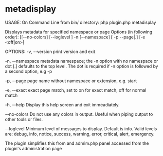 # metadisplay

USAGE:
 On Command Line from bin/ directory:
           php plugin.php metadisplay <OPTIONS>

   Displays metadata for specified namespace or page
   Options (in following order):
   [[--no-colors]  [--loglevel ]  -n  [--namespace] [ -p --page|.] [-e <off|on>]


OPTIONS:
   -v, --version                     print version and exit

   -n, --namespace                   metadata namespace; the -n option with no namespace or  dot [.] defaults
                                     to the top level. The dot is required if -n option is followed by a second option, e.g -p

   -p, --page                        page name without namespace or extension, e.g. start

   -e, --exact                       exact page match, set to on for exact match, off for normal match

   -h, --help                        Display this help screen and exit immeadiately.

   --no-colors                       Do not use any colors in output. Useful when piping output to other tools
                                     or files.

   --loglevel <level>                Minimum level of messages to display. Default is info. Valid levels are:
                                     debug, info, notice, success, warning, error, critical, alert, emergency.

The plugin simplifies this from and admim.php panel accessed from the plugin's administration page



